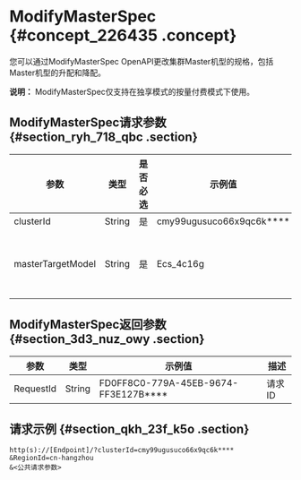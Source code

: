 # ModifyMasterSpec {#concept_226435 .concept}

您可以通过ModifyMasterSpec OpenAPI更改集群Master机型的规格，包括Master机型的升配和降配。

**说明：** ModifyMasterSpec仅支持在独享模式的按量付费模式下使用。

## ModifyMasterSpec请求参数 {#section_ryh_718_qbc .section}

|参数|类型|是否必选|示例值|描述|
|--|--|----|---|--|
|clusterId|String|是|cmy99ugusuco66x9qc6k\*\*\*\*|集群ID|
|masterTargetModel|String|是|Ecs\_4c16g|Master机型变配的目标机器型号|

## ModifyMasterSpec返回参数 {#section_3d3_nuz_owy .section}

|参数|类型|示例值|描述|
|--|--|---|--|
|RequestId|String|FD0FF8C0-779A-45EB-9674-FF3E127B\*\*\*\*|请求ID|

## 请求示例 {#section_qkh_23f_k5o .section}

``` {#codeblock_hgs_o4g_awy}
http(s)://[Endpoint]/?clusterId=cmy99ugusuco66x9qc6k****
&RegionId=cn-hangzhou
&<公共请求参数>
```


